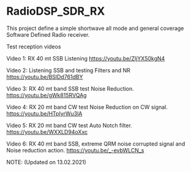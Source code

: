 # RadioDSP_SDR_RX
This project define a simple shortwave all mode and general coverage Software Defined Radio receiver.

Test reception videos

Video 1: RX 40 mt SSB Listening
https://youtu.be/ZIjYX50kgN4

Video 2: Listening SSB and testing Filters and NR
https://youtu.be/BSlDd761dBY

Video 3: RX 40 mt band SSB test Noise Reduction.
https://youtu.be/gWk815RVQAg

Video 4: RX 20 mt band CW test Noise Reduction on CW signal.
https://youtu.be/HTplyrWu3lA

Video 5: RX 20 mt band CW test Auto Notch filter.
https://youtu.be/WXXLD94oXxc

Video 6: RX 40 mt band SSB, extreme QRM noise corrupted signal and Noise reduction action.
https://youtu.be/_-evbWLCN_s


NOTE:
(Updated on 13.02.2021)
